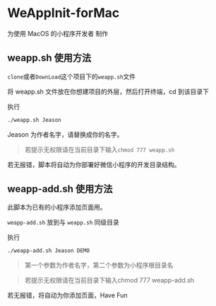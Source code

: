 # WeAppInit-forMac
为使用 MacOS 的小程序开发者 制作


## weapp.sh 使用方法

`clone`或者`DownLoad`这个项目下的`weapp.sh`文件

将 weapp.sh 文件放在你想建项目的外层，然后打开终端，cd 到该目录下

执行

```bash
./weapp.sh Jeason
```

Jeason 为作者名字，请替换成你的名字。

>若提示无权限请在当前目录下输入`chmod 777 weapp.sh`

若无报错，脚本将自动为你部署好微信小程序的开发目录结构。

## weapp-add.sh 使用方法

此脚本为已有的小程序添加页面用。

`weapp-add.sh` 放到与 `weapp.sh` 同级目录

执行

```bash
./weapp-add.sh Jeason DEMO
```

>第一个参数为作者名字，第二个参数为小程序根目录名

>若提示无权限请在当前目录下输入chmod 777 weapp-add.sh

若无报错，将自动为你添加页面，Have Fun